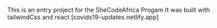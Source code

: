 This is an entry project for the SheCodeAfrica Progam
It was built with tailwindCss and react
[covids19-updates.netlify.app]
